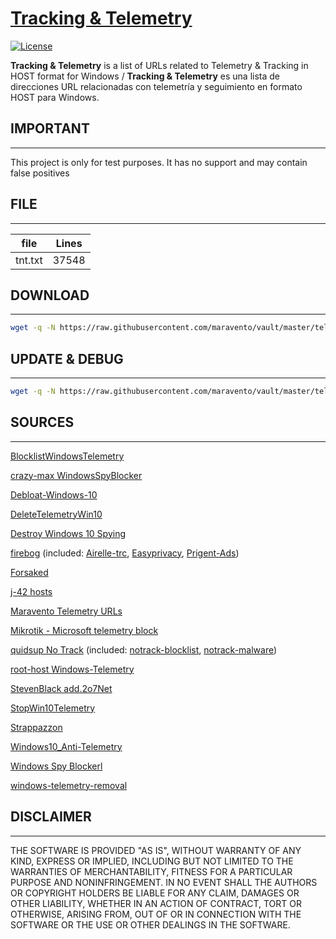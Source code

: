 # [Tracking & Telemetry](https://www.maravento.com)

[![License](https://img.shields.io/badge/License-GPLv3-blue.svg)](https://www.gnu.org/licenses/gpl.txt)

**Tracking & Telemetry** is a list of URLs related to Telemetry & Tracking in HOST format for Windows / **Tracking & Telemetry** es una lista de direcciones URL relacionadas con telemetría y seguimiento en formato HOST para Windows.

## IMPORTANT
---

This project is only for test purposes. It has no support and may contain false positives

## FILE
---

|file|Lines|
|----|-----|
|tnt.txt|37548|

## DOWNLOAD
---

```bash
wget -q -N https://raw.githubusercontent.com/maravento/vault/master/telemetry/tnt.txt
```

## UPDATE & DEBUG
---

```bash
wget -q -N https://raw.githubusercontent.com/maravento/vault/master/telemetry/debug.sh && chmod +x debug.sh && ./debug.sh
```

## SOURCES
---

[BlocklistWindowsTelemetry](https://raw.githubusercontent.com/kevle2/BlocklistWindowsTelemetry/master/Blocklist.txt)

[crazy-max WindowsSpyBlocker](https://raw.githubusercontent.com/crazy-max/WindowsSpyBlocker/master/data/hosts/spy.txt)

[Debloat-Windows-10](https://github.com/W4RH4WK/Debloat-Windows-10/blob/master/scripts/block-telemetry.ps1)

[DeleteTelemetryWin10](https://raw.githubusercontent.com/AlexanderOnischuk/DeleteTelemetryWin10/master/DeleteTelemetryWin10.bat)

[Destroy Windows 10 Spying](https://github.com/Nummer/Destroy-Windows-10-Spying/releases)

[firebog](https://firebog.net/) (included: [Airelle-trc](https://v.firebog.net/hosts/Airelle-trc.txt), [Easyprivacy](https://v.firebog.net/hosts/Easyprivacy.txt), [Prigent-Ads](https://v.firebog.net/hosts/Prigent-Ads.txt))

[Forsaked](https://raw.githubusercontent.com/Forsaked/hosts/master/hosts)

[j-42 hosts](https://raw.githubusercontent.com/j-42/hosts/master/hosts)

[Maravento Telemetry URLs](https://raw.githubusercontent.com/maravento/blackweb/master/bwupdate/telemetryurls.txt)

[Mikrotik - Microsoft telemetry block](https://gist.githubusercontent.com/changeme/a2e6aa686303eb47f3dc9f830fdae703/raw/24af43dd0fa9f920f10cdd5d2b3e74060596bf21/Mikrotik%2520-%2520Microsoft%2520telemetry%2520block)

[quidsup No Track](https://gitlab.com/quidsup/notrack-blocklists/) (included: [notrack-blocklist](https://gitlab.com/quidsup/notrack-blocklists/raw/master/notrack-blocklist.txt), [notrack-malware](https://gitlab.com/quidsup/notrack-blocklists/raw/master/notrack-malware.txt))

[root-host Windows-Telemetry](https://raw.githubusercontent.com/root-host/Windows-Telemetry/master/domains3)

[StevenBlack add.2o7Net](https://raw.githubusercontent.com/StevenBlack/hosts/master/data/add.2o7Net/hosts)

[StopWin10Telemetry](https://raw.githubusercontent.com/cbuctok/StopWin10Telemetry/master/blocklist.ps1)

[Strappazzon](https://github.com/Strappazzon/teleme7ry/blob/master/teleme7ry.bat)

[Windows10_Anti-Telemetry](https://raw.githubusercontent.com/beerisgood/Windows10_Anti-Telemetry/master/Stop%20Microsoft%20spying%20with%20Windows%20Firewall)

[Windows Spy Blockerl](https://github.com/crazy-max/WindowsSpyBlockerl)

[windows-telemetry-removal](https://raw.githubusercontent.com/szotsaki/windows-telemetry-removal/master/WindowsTelemetryRemoval.bat)

## DISCLAIMER
---

THE SOFTWARE IS PROVIDED "AS IS", WITHOUT WARRANTY OF ANY KIND, EXPRESS OR IMPLIED, INCLUDING BUT NOT LIMITED TO THE WARRANTIES OF MERCHANTABILITY, FITNESS FOR A PARTICULAR PURPOSE AND NONINFRINGEMENT. IN NO EVENT SHALL THE AUTHORS OR COPYRIGHT HOLDERS BE LIABLE FOR ANY CLAIM, DAMAGES OR OTHER LIABILITY, WHETHER IN AN ACTION OF CONTRACT, TORT OR OTHERWISE, ARISING FROM, OUT OF OR IN CONNECTION WITH THE SOFTWARE OR THE USE OR OTHER DEALINGS IN THE SOFTWARE.
